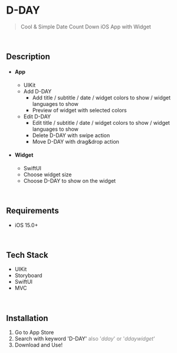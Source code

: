 # D-DAY

> Cool & Simple Date Count Down iOS App with Widget 

</br>

## Description
* #### **App** ####
  * UIKit
  * Add D-DAY 
    * Add title / subtitle / date / widget colors to show / widget languages to show
    * Preview of widget with selected colors
  * Edit D-DAY 
    * Edit title / subtitle / date / widget colors to show / widget languages to show 
    * Delete D-DAY with swipe action
    * Move D-DAY with drag&drop action
* #### **Widget** ####
  * SwiftUI
  * Choose widget size
  * Choose D-DAY to show on the widget  

</br>   

## Requirements
* iOS 15.0+     

</br>   

## Tech Stack
* UIKit
* Storyboard
* SwiftUI
* MVC    

</br>   

## Installation
1. Go to App Store
2. Search with keyword 'D-DAY' <span style="color:gray"> also '_dday_' or '_ddaywidget_' </span>
3. Download and Use!
